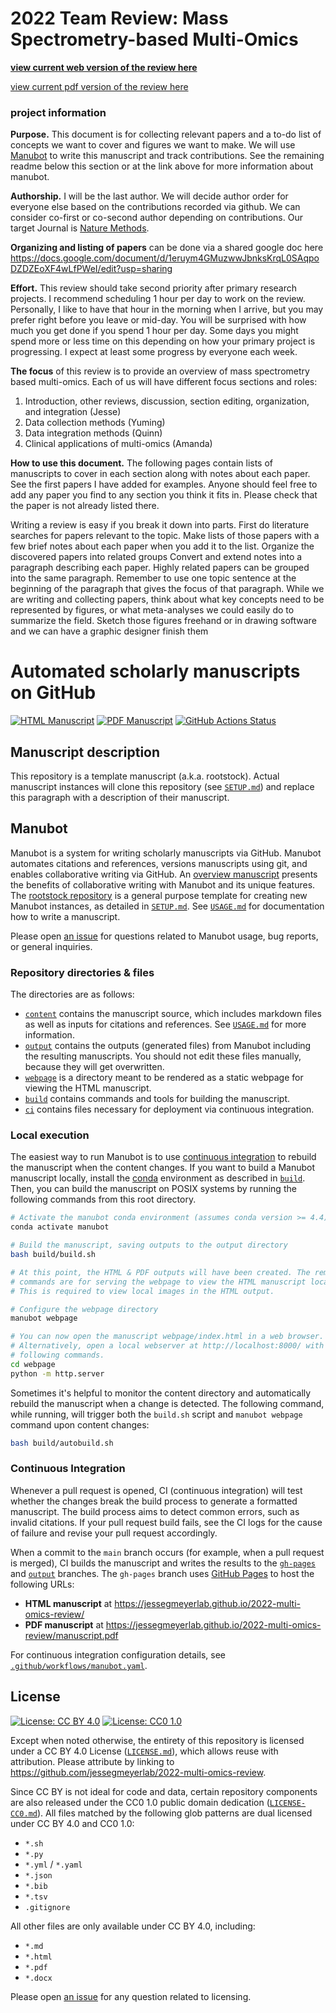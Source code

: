 # 2022 Team Review: Mass Spectrometry-based Multi-Omics

[**view current web version of the review here**](https://jessegmeyerlab.github.io/2022-multi-omics-review/)

[view current pdf version of the review here](https://jessegmeyerlab.github.io/2022-multi-omics-review/manuscript.pdf)

### project information



**Purpose.** This document is for collecting relevant papers and a to-do list of concepts we want to cover and figures we want to make. We will use [Manubot](https://github.com/manubot/manubot) to write this manuscript and track contributions. See the remaining readme below this section or at the link above for more information about manubot. 

**Authorship.** I will be the last author. We will decide author order for everyone else based on the contributions recorded via github. We can consider co-first or co-second author depending on contributions. Our target Journal is [Nature Methods](https://www.nature.com/nmeth/content). 

**Organizing and listing of papers** can be done via a shared google doc here https://docs.google.com/document/d/1eruym4GMuzwwJbnksKrqL0SAqpoDZDZEoXF4wLfPWeI/edit?usp=sharing

**Effort.** This review should take second priority after primary research projects. I recommend scheduling 1 hour per day to work on the review. Personally, I like to have that hour in the morning when I arrive, but you may prefer right before you leave or mid-day. You will be surprised with how much you get done if you spend 1 hour per day. Some days you might spend more or less time on this depending on how your primary project is progressing. I expect at least some progress by everyone each week. 

**The focus** of this review is to provide an overview of mass spectrometry based multi-omics. Each of us will have different focus sections and roles:
1. Introduction, other reviews, discussion, section editing, organization, and integration (Jesse)
2. Data collection methods (Yuming)
3. Data integration methods (Quinn)
4. Clinical applications of multi-omics (Amanda)

**How to use this document.** The following pages contain lists of manuscripts to cover in each section along with notes about each paper. See the first papers I have added for examples. Anyone should feel free to add any paper you find to any section you think it fits in. Please check that the paper is not already listed there. 

Writing a review is easy if you break it down into parts. 
First do literature searches for papers relevant to the topic. Make lists of those papers with a few brief notes about each paper when you add it to the list. 
Organize the discovered papers into related groups
Convert and extend notes into a paragraph describing each paper. Highly related papers can be grouped into the same paragraph. Remember to use one topic sentence at the beginning of the paragraph that gives the focus of that paragraph. 
While we are writing and collecting papers, think about what key concepts need to be represented by figures, or what meta-analyses we could easily do to summarize the field. Sketch those figures freehand or in drawing software and we can have a graphic designer finish them




# Automated scholarly manuscripts on GitHub

<!-- usage note: edit the H1 title above to personalize the manuscript -->

[![HTML Manuscript](https://img.shields.io/badge/manuscript-HTML-blue.svg)](https://jessegmeyerlab.github.io/2022-multi-omics-review/)
[![PDF Manuscript](https://img.shields.io/badge/manuscript-PDF-blue.svg)](https://jessegmeyerlab.github.io/2022-multi-omics-review/manuscript.pdf)
[![GitHub Actions Status](https://github.com/jessegmeyerlab/2022-multi-omics-review/workflows/Manubot/badge.svg)](https://github.com/jessegmeyerlab/2022-multi-omics-review/actions)

## Manuscript description

<!-- usage note: edit this section. -->

This repository is a template manuscript (a.k.a. rootstock).
Actual manuscript instances will clone this repository (see [`SETUP.md`](SETUP.md)) and replace this paragraph with a description of their manuscript.

## Manubot

<!-- usage note: do not edit this section -->

Manubot is a system for writing scholarly manuscripts via GitHub.
Manubot automates citations and references, versions manuscripts using git, and enables collaborative writing via GitHub.
An [overview manuscript](https://greenelab.github.io/meta-review/ "Open collaborative writing with Manubot") presents the benefits of collaborative writing with Manubot and its unique features.
The [rootstock repository](https://git.io/fhQH1) is a general purpose template for creating new Manubot instances, as detailed in [`SETUP.md`](SETUP.md).
See [`USAGE.md`](USAGE.md) for documentation how to write a manuscript.

Please open [an issue](https://git.io/fhQHM) for questions related to Manubot usage, bug reports, or general inquiries.

### Repository directories & files

The directories are as follows:

+ [`content`](content) contains the manuscript source, which includes markdown files as well as inputs for citations and references.
  See [`USAGE.md`](USAGE.md) for more information.
+ [`output`](output) contains the outputs (generated files) from Manubot including the resulting manuscripts.
  You should not edit these files manually, because they will get overwritten.
+ [`webpage`](webpage) is a directory meant to be rendered as a static webpage for viewing the HTML manuscript.
+ [`build`](build) contains commands and tools for building the manuscript.
+ [`ci`](ci) contains files necessary for deployment via continuous integration.

### Local execution

The easiest way to run Manubot is to use [continuous integration](#continuous-integration) to rebuild the manuscript when the content changes.
If you want to build a Manubot manuscript locally, install the [conda](https://conda.io) environment as described in [`build`](build).
Then, you can build the manuscript on POSIX systems by running the following commands from this root directory.

```sh
# Activate the manubot conda environment (assumes conda version >= 4.4)
conda activate manubot

# Build the manuscript, saving outputs to the output directory
bash build/build.sh

# At this point, the HTML & PDF outputs will have been created. The remaining
# commands are for serving the webpage to view the HTML manuscript locally.
# This is required to view local images in the HTML output.

# Configure the webpage directory
manubot webpage

# You can now open the manuscript webpage/index.html in a web browser.
# Alternatively, open a local webserver at http://localhost:8000/ with the
# following commands.
cd webpage
python -m http.server
```

Sometimes it's helpful to monitor the content directory and automatically rebuild the manuscript when a change is detected.
The following command, while running, will trigger both the `build.sh` script and `manubot webpage` command upon content changes:

```sh
bash build/autobuild.sh
```

### Continuous Integration

Whenever a pull request is opened, CI (continuous integration) will test whether the changes break the build process to generate a formatted manuscript.
The build process aims to detect common errors, such as invalid citations.
If your pull request build fails, see the CI logs for the cause of failure and revise your pull request accordingly.

When a commit to the `main` branch occurs (for example, when a pull request is merged), CI builds the manuscript and writes the results to the [`gh-pages`](https://github.com/jessegmeyerlab/2022-multi-omics-review/tree/gh-pages) and [`output`](https://github.com/jessegmeyerlab/2022-multi-omics-review/tree/output) branches.
The `gh-pages` branch uses [GitHub Pages](https://pages.github.com/) to host the following URLs:

+ **HTML manuscript** at https://jessegmeyerlab.github.io/2022-multi-omics-review/
+ **PDF manuscript** at https://jessegmeyerlab.github.io/2022-multi-omics-review/manuscript.pdf

For continuous integration configuration details, see [`.github/workflows/manubot.yaml`](.github/workflows/manubot.yaml).

## License

<!--
usage note: edit this section to change the license of your manuscript or source code changes to this repository.
We encourage users to openly license their manuscripts, which is the default as specified below.
-->

[![License: CC BY 4.0](https://img.shields.io/badge/License%20All-CC%20BY%204.0-lightgrey.svg)](http://creativecommons.org/licenses/by/4.0/)
[![License: CC0 1.0](https://img.shields.io/badge/License%20Parts-CC0%201.0-lightgrey.svg)](https://creativecommons.org/publicdomain/zero/1.0/)

Except when noted otherwise, the entirety of this repository is licensed under a CC BY 4.0 License ([`LICENSE.md`](LICENSE.md)), which allows reuse with attribution.
Please attribute by linking to https://github.com/jessegmeyerlab/2022-multi-omics-review.

Since CC BY is not ideal for code and data, certain repository components are also released under the CC0 1.0 public domain dedication ([`LICENSE-CC0.md`](LICENSE-CC0.md)).
All files matched by the following glob patterns are dual licensed under CC BY 4.0 and CC0 1.0:

+ `*.sh`
+ `*.py`
+ `*.yml` / `*.yaml`
+ `*.json`
+ `*.bib`
+ `*.tsv`
+ `.gitignore`

All other files are only available under CC BY 4.0, including:

+ `*.md`
+ `*.html`
+ `*.pdf`
+ `*.docx`

Please open [an issue](https://github.com/jessegmeyerlab/2022-multi-omics-review/issues) for any question related to licensing.
